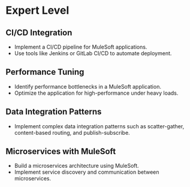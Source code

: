 # Expert Level


## CI/CD Integration
* Implement a CI/CD pipeline for MuleSoft applications.
* Use tools like Jenkins or GitLab CI/CD to automate deployment.

## Performance Tuning
* Identify performance bottlenecks in a MuleSoft application.
* Optimize the application for high-performance under heavy loads.

## Data Integration Patterns
* Implement complex data integration patterns such as scatter-gather, content-based routing, and publish-subscribe.

## Microservices with MuleSoft
* Build a microservices architecture using MuleSoft.
* Implement service discovery and communication between microservices.
